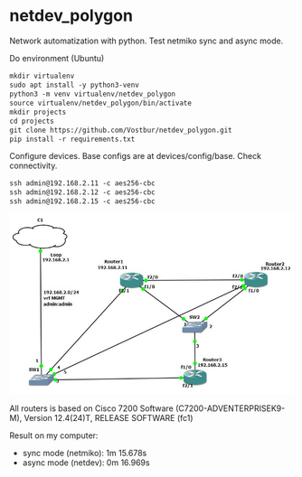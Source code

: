 # netdev_polygon
Network automatization with python.
Test netmiko sync and async mode.

Do environment (Ubuntu)

    mkdir virtualenv  
    sudo apt install -y python3-venv  
    python3 -m venv virtualenv/netdev_polygon  
    source virtualenv/netdev_polygon/bin/activate  
    mkdir projects  
    cd projects  
    git clone https://github.com/Vostbur/netdev_polygon.git  
    pip install -r requirements.txt  


Configure devices. Base configs are at devices/config/base. Check connectivity.     

    ssh admin@192.168.2.11 -c aes256-cbc  
    ssh admin@192.168.2.12 -c aes256-cbc  
    ssh admin@192.168.2.15 -c aes256-cbc  

!["GNS3"](images/base-config-netpolygon.jpg)  

All routers is based on Cisco 7200 Software (C7200-ADVENTERPRISEK9-M), Version 12.4(24)T, RELEASE SOFTWARE (fc1)

Result on my computer:  
- sync mode (netmiko):    1m 15.678s  
- async mode (netdev):    0m 16.969s  

